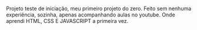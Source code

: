 Projeto teste de iniciação, meu primeiro projeto do zero.
Feito sem nenhuma experiência, sozinha, apenas acompanhando aulas no youtube.
Onde aprendi HTML, CSS E JAVASCRIPT a primeira vez.
